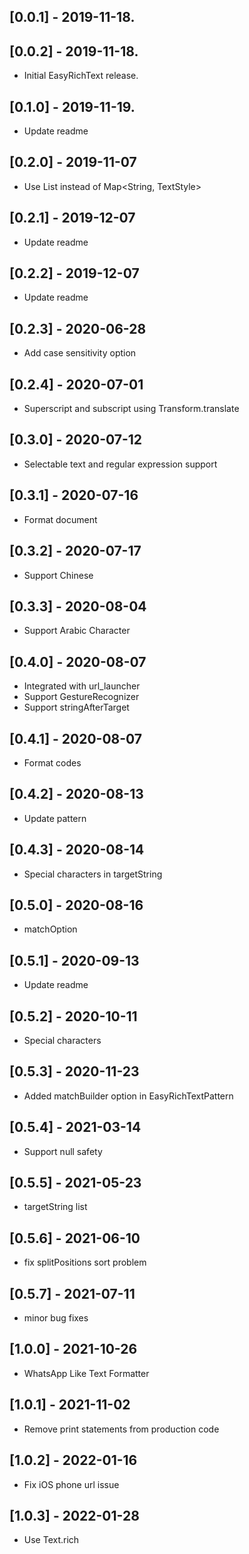 ## [0.0.1] - 2019-11-18.

## [0.0.2] - 2019-11-18.

* Initial EasyRichText release.

## [0.1.0] - 2019-11-19.

* Update readme

## [0.2.0] - 2019-11-07

* Use List<EasyRichTextPattern> instead of Map<String, TextStyle>

## [0.2.1] - 2019-12-07

* Update readme

## [0.2.2] - 2019-12-07

* Update readme

## [0.2.3] - 2020-06-28

* Add case sensitivity option

## [0.2.4] - 2020-07-01

* Superscript and subscript using Transform.translate

## [0.3.0] - 2020-07-12

* Selectable text and regular expression support

## [0.3.1] - 2020-07-16

* Format document

## [0.3.2] - 2020-07-17

* Support Chinese

## [0.3.3] - 2020-08-04

* Support Arabic Character

## [0.4.0] - 2020-08-07

* Integrated with url_launcher
* Support GestureRecognizer
* Support stringAfterTarget

## [0.4.1] - 2020-08-07

* Format codes

## [0.4.2] - 2020-08-13

* Update pattern

## [0.4.3] - 2020-08-14

* Special characters in targetString

## [0.5.0] - 2020-08-16

* matchOption

## [0.5.1] - 2020-09-13
* Update readme

## [0.5.2] - 2020-10-11
* Special characters

## [0.5.3] - 2020-11-23
* Added matchBuilder option in EasyRichTextPattern

## [0.5.4] - 2021-03-14
* Support null safety

## [0.5.5] - 2021-05-23
* targetString list

## [0.5.6] - 2021-06-10
* fix splitPositions sort problem

## [0.5.7] - 2021-07-11
* minor bug fixes

## [1.0.0] - 2021-10-26
* WhatsApp Like Text Formatter

## [1.0.1] - 2021-11-02
* Remove print statements from production code

## [1.0.2] - 2022-01-16
* Fix iOS phone url issue

## [1.0.3] - 2022-01-28
* Use Text.rich